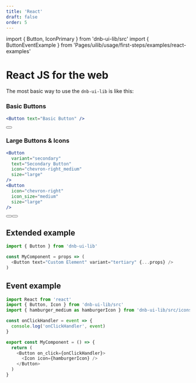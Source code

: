 ```yaml
---
title: 'React'
draft: false
order: 5
---
```


import { Button, IconPrimary } from 'dnb-ui-lib/src'
import { ButtonEventExample } from 'Pages/uilib/usage/first-steps/examples/react-examples'

# React JS for the web

The most basic way to use the `dnb-ui-lib` is like this:

### Basic Buttons

```jsx
<Button text="Basic Button" />
```

<div className="example-box">
  <Button text="Basic Button" />
</div>

### Large Buttons & Icons

```jsx
<Button
  variant="secondary"
  text="Secondary Button"
  icon="chevron-right_medium"
  size="large"
/>
<Button
  icon="chevron-right"
  icon_size="medium"
  size="large"
/>
```

<div className="example-box">
  <Button variant="secondary" text="Secondary Button" icon="chevron-right_medium" size="large"  />
  <Button icon="chevron-right" icon_size="medium" size="large" />
</div>

## Extended example

```js
import { Button } from 'dnb-ui-lib'

const MyComponent = props => (
  <Button text="Custom Element" variant="tertiary" {...props} />
)
```

## Event example

```js
import React from 'react'
import { Button, Icon } from 'dnb-ui-lib/src'
import { hamburger_medium as hamburgerIcon } from 'dnb-ui-lib/src/icons/secondary_icons_medium'

const onClickHandler = event => {
  console.log('onClickHandler', event)
}

export const MyComponent = () => {
  return (
    <Button on_click={onClickHandler}>
      <Icon icon={hamburgerIcon} />
    </Button>
  )
}
```

<div className="example-box">
  <ButtonEventExample />
</div>
